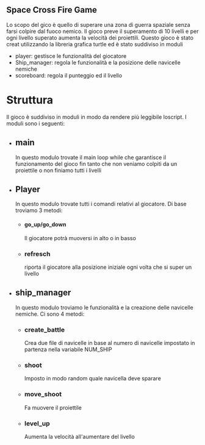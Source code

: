 ## Space Cross Fire  Game

Lo scopo del gico è quello di superare una zona di guerra spaziale senza farsi colpire dal fuoco nemico. Il gioco preve il superamento di 10 livelli
e per ogni livello superato aumenta la velocità dei proiettili. Questo gioco è stato creat utilizzando la libreria grafica turtle
ed è stato suddiviso in moduli 
- player: gestisce le funzionalità del giocatore
- Ship_manager: regola le funzionalità e la posizione delle navicelle nemiche
- scoreboard: regola il punteggio ed il livello


# Struttura

Il gioco è suddiviso in moduli in modo da rendere più leggibile loscript. I moduli sono i seguenti:

- ## main 
  In questo modulo trovate il main loop while che garantisce il funzionamento del gioco fin tanto che non veniamo colpiti da un proiettile o non finiamo tutti i livelli
  
- ## Player
  In questo modulo trovate tutti i comandi relativi al giocatore. Di base troviamo 3 metodi:
  - #### go_up/go_down
    Il giocatore potrà muoversi in alto o in basso 
  - ### refresch
    riporta il giocatore alla posizione iniziale ogni volta che si super un livello
 
 - ## ship_manager
   In questo modulo troviamo le funzionalità e la creazione delle navicelle nemiche. Ci sono 4 metodi:
   - ### create_battle
      Crea due file di navicelle in base al numero di navicelle impostato in partenza nella variabile NUM_SHIP
   - ### shoot
      Imposto in modo random quale navicella deve sparare
   - ### move_shoot
      Fa muovere il proiettile
   - ### level_up
      Aumenta la velocità all'aumentare del livello
